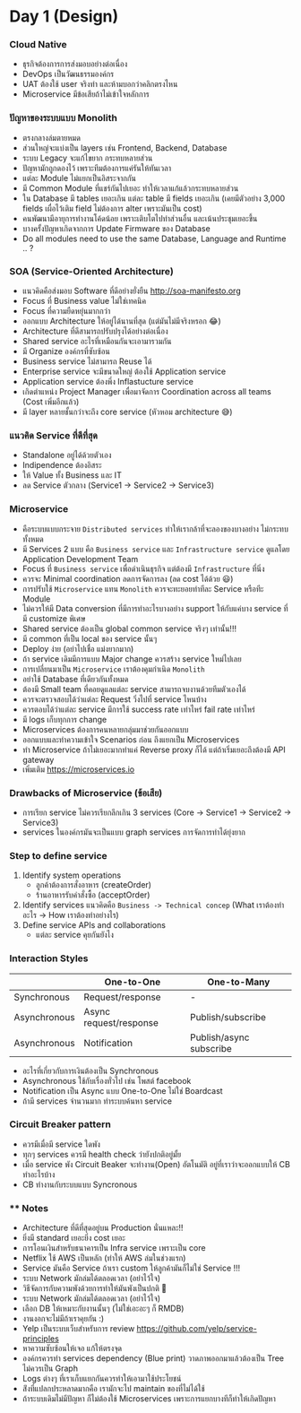 # Day 1 (Design)

### Cloud Native
- ธุรกิจต้องการการส่งมอบอย่างต่อเนื่อง
- DevOps เป็นวัฒนธรรมองค์กร
- UAT ต้องใช้ user จริงทำ และห้ามบอกว่าคลิกตรงไหน
- Microservice มีข้อเสียถ้าไม่เข้าใจหลักการ

### ปัญหาของระบบแบบ Monolith
- ตรงกลางล่มตายหมด
- ส่วนใหญ่จะแบ่งเป็น layers เช่น Frontend, Backend, Database
- ระบบ Legacy จะแก้ไขยาก กระทบหลายส่วน
- ปัญหามักถูกดองไว้ เพราะทีมต้องการแค่รันให้ทันเวลา
- แต่ละ Module ไม่แยกเป็นอิสระจากกัน 
- มี Common Module ที่แชร์กันไปเยอะ ทำให้เวลาแก้แล้วกระทบหลายส่วน
- ใน Database มี tables เยอะเกิน แต่ละ table มี fields เยอะเกิน (เคยมีตัวอย่าง 3,000 fields เผื่อไว้เติม field ไม่ต้องการ alter เพราะมันเป็น cost)
- คนพัฒนามีอายุการทำงานโค้ดน้อย เพราะเติบโตไปทำส่วนอื่น และเน้นประชุมเยอะขึ้น
- บางครั้งปัญหาเกิดจากการ Update Firmware ของ Database
- Do all modules need to use the same Database, Language and Runtime .. ?

### SOA (Service-Oriented Architecture)
- แนวคิดคือส่งมอบ Software ที่ดีอย่างยั่งยืน http://soa-manifesto.org
- Focus ที่ Business value ไม่ใช่เทคนิค
- Focus ที่ความยืดหยุ่นมากกว่า
- ออกแบบ Architecture ให้อยู่ได้นานที่สุด (แต่มันไม่มีจริงหรอก 😂)
- Architecture ที่ดีสามารถปรับปรุงได้อย่างต่อเนื่อง
- Shared service อะไรที่เหมือนกันจะเอามารวมกัน
- มี Organize องค์กรที่ซับซ้อน
- Business service ไม่สามารถ Reuse ได้
- Enterprise service จะมีขนาดใหญ่ ต้องใช้ Application service
- Application service ต้องพึ่ง Inflastucture service
- เกิดตำแหน่ง Project Manager เพื่อมาจัดการ Coordination across all teams (Cost เพิ่มอีกแล้ว)
- มี layer หลายชั้นกว่าจะถึง core service (หัวหอม architecture 😅)

### แนวคิด Service ที่ดีที่สุด
- Standalone อยู่ได้ด้วยตัวเอง
- Indipendence ต้องอิสระ
- ให้ Value ทั้ง Business และ IT
- ลด Service ตัวกลาง (Service1 -> Service2 -> Service3)

### Microservice
- คือระบบแบบกระจาย `Distributed services` ทำให้เรากล้าที่จะลองของบางอย่าง ไม่กระทบทั้งหมด 
- มี Services 2 แบบ คือ `Business service` และ `Infrastructure service` ดูแลโดย Application Development Team
- Focus ที่ `Business service` เพื่อดำเนินธุรกิจ แต่ต้องมี `Infrastructure` ที่นิ่ง
- ควรจะ Minimal coordination ลดการจัดการลง (ลด cost ได้ด้วย 😃)
- การปรับใช้ `Microservice` แทน `Monolith` ควรจะทะยอยทำทีละ Service หรือทีะ Module
- ไม่ควรให้มี Data conversion ที่มีการทำอะไรบางอย่าง support ให้กับแค่บาง service ที่มี customize พิเศษ
- Shared service ต้องเป็น global common service จริงๆ เท่านั้น!!!
- มี common ที่เป็น local ของ service นั้นๆ
- Deploy ง่าย (อย่าไปเชื่อ แม่งยากมาก)
- ถ้า service เดิมมีการแบบ Major change ควรสร้าง service ใหม่ไปเลย
- การเปลี่ยนมาเป็น `Microservice` เราต้องคุมกำเนิด `Monolith`
- อย่าใช้ Database ที่เดียวกันทั้งหมด
- ต้องมี Small team ที่คอยดูแลแต่ละ service สามารถจบงานด้วยทีมตัวเองได้
- ควรจะตรวจสอบได้ว่าแต่ละ Request วิ่งไปที่ service ไหนบ้าง
- ควรตอบได้ว่าแต่ละ service มีการใช้ success rate เท่าไหร่ fail rate เท่าไหร่
- มี logs เก็บทุกการ change
- Microservices ต้องการคนหลายกลุ่มมาช่วยกันออกแบบ
- ออกแบบและทำความเข้าใจ Scenarios ก่อน ถึงแยกเป็น Microservices
- ทำ Microservice ถ้าไม่เยอะมากทำแค่ Reverse proxy ก็ได้ แต่ถ้าเริ่มเยอะถึงต้องมี API gateway
- เพิ่มเติม https://microservices.io

### Drawbacks of Microservice (ข้อเสีย)
- การเรียก service ไม่ควรเรียกลึกเกิน 3 services (Core -> Service1 -> Service2 -> Service3)
- services ในองค์กรมันจะเป็นแบบ graph services การจัดการทำได้ยุ่งยาก

### Step to define service
1. Identify system operations
    - ลูกค้าต้องการสั่งอาหาร (createOrder)
    - ร้านอาหารรับคำสั่งซื้อ (acceptOrder)
2. Identify services
  แนวคิดคือ `Business -> Technical concep` (What เราต้องทำอะไร -> How เราต้องทำอย่างไร)
3. Define service APIs and collaborations
    - แต่ละ service คุยกันยังไง
    
### Interaction Styles
||One-to-One|One-to-Many|
|---|---|---|
|Synchronous|Request/response|-|
|Asynchronous|Async request/response|Publish/subscribe|
|Asynchronous|Notification|Publish/async subscribe|

- อะไรที่เกี่ยวกับการเงินต้องเป็น Synchronous
- Asynchronous ใช้กับเรื่องทั่วไป เช่น โพสต์ facebook
- Notification เป็น Async แบบ One-to-One ไม่ใช่ Boardcast
- ถ้ามี services จำนวนมาก ทำระบบค้นหา service

### Circuit Breaker pattern
- ควรมีเมื่อมี service ใดพัง
- ทุกๆ services ควรมี health check ว่ายังปกติอยู่มั้ย 
- เมื่อ service พัง Circuit Beaker จะทำงาน(Open) อัตโนมัติ อยู่ที่เราว่าจะออกแบบให้ CB ทำอะไรบ้าง
- CB ทำงานกับระบบแบบ Syncronous
 
### ** Notes
- Architecture ที่ดีที่สุดอยู่บน Production นั่นแหละ!!
- ยิ่งมี standard เยอะยิ่ง cost เยอะ
- การโอนเงินสำหรับธนาคารเป็น Infra service เพราะเป็น core
- Netflix ใช้ AWS เป็นหลัก (ทำให้ AWS ล่มในช่วงแรก)
- Service มันคือ Service ถ้าเรา custom ให้ลูกค้ามันก็ไม่ใช่ Service !!!
- ระบบ Network มักล่มได้ตลอดเวลา (อย่าไว้ใจ)
- วิธีจัดการกับความพังด้วยการทำให้มันพังเป็นปกติ 🤣
- ระบบ Network มักล่มได้ตลอดเวลา (อย่าไว้ใจ)
- เลือก DB ให้เหมาะกับงานนั้นๆ (ไม่ใช่เอะอะๆ ก็ RMDB)
- งานงอกจะไม่มีถ้าเราคุยกัน :)
- Yelp เป็นระบบเว็บสำหรับการ review https://github.com/yelp/service-principles
- หาความซับซ้อนให้เจอ แก้ให้ตรงจุด
- องค์กรควรทำ services dependency (Blue print) วาดภาพออกมาแล้วต้องเป็น Tree ไม่ควรเป็น Graph
- Logs ต่างๆ ที่เราเก็บแยกกันควรทำให้เอามาใช้ประโยชน์
- ส่ิงที่แปลกประหลาดมากคือ เรามักจะไป maintain ของที่ไม่ได้ใช้
- ถ้าระบบเดิมไม่มีปัญหา ก็ไม่ต้องใช้ Microservices เพราะการแยกบางทีก็ทำให้เกิดปัญหา
